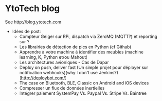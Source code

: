 # YtoTech blog

See http://blog.ytotech.com

* Idées de post:
  * Compteur Geiger sur RPi, dispatch via ZeroMQ (MQTT?) et reporting sur ?
  * Les librairies de détection de pics en Python (cf Github)
  * Apprendre à votre machine à identifier des meubles (machine learning, K, Python et/ou Mahout)
  * Les architectures avioniques - Cas de Dapar
  * Deploy on push, deliver fast (Un simple projet pour déployer sur notification webhooks)(why I don't use Jenkins?)(http://deploybot.com/)
  * The case on Bluetooth, BLE, Classic on Android and iOS devices
  * Compresser un flux de données inertielles
  * Intégrer paiement SystemPay Vs. Paypal Vs. Stripe Vs. Baintree
